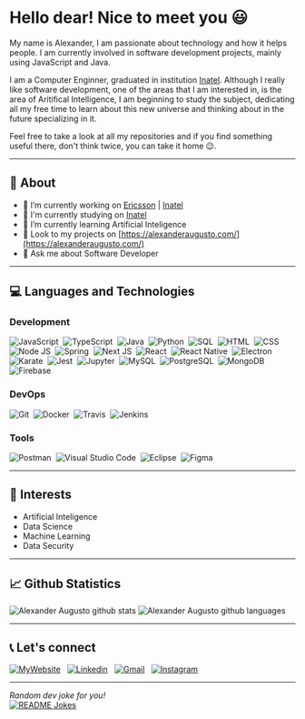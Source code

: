 # Hello dear! Nice to meet you 😃


My name is Alexander, I am passionate about technology and how it helps people. I am currently involved in software development projects, mainly using JavaScript and Java.

I am a Computer Enginner, graduated in institution [Inatel](https://inatel.br/home/). Although I really like software development, one of the areas that I am interested in, is the area of Aritifical Intelligence, I am beginning to study the subject, dedicating all my free time to learn about this new universe and thinking about in the future specializing in it.

Feel free to take a look at all my repositories and if you find something useful there, don't think twice, you can take it home 😉.

---------------------------------------------------------------------------------------------------------------------------------------------------------------------------------

## 📙 About

- 🎤 I’m currently working on  [Ericsson](https://www.ericsson.com/en) | [Inatel](https://inatel.br/icc/)
- 🏢 I'm currently studying on [Inatel](https://inatel.br/home/)
- 🤖 I’m currently learning Artificial Inteligence
- 🚀 Look to my projects on [https://alexanderaugusto.com/](https://alexanderaugusto.com/)
- 💬 Ask me about Software Developer 

---------------------------------------------------------------------------------------------------------------------------------------------------------------------------------

## 💻 Languages and Technologies

### Development
![JavaScript](https://img.shields.io/badge/JavaScript%20-%23F7DF1E.svg?logo=javascript&logoColor=black)&nbsp;
![TypeScript](https://img.shields.io/badge/TypeScript%20-2f74c0.svg?logo=typescript&logoColor=black)&nbsp;
![Java](https://img.shields.io/badge/Java-%23007396.svg?logo=java&logoColor=white)&nbsp;
![Python](https://img.shields.io/badge/Python%20-%2314354C.svg?logo=python&logoColor=white)&nbsp;
![SQL](https://img.shields.io/badge/SQL%20-%23025E8C.svg?logo=amazon-dynamodb&logoColor=white)&nbsp;
![HTML](https://img.shields.io/badge/HTML%20-%23E34F26.svg?logo=html5&logoColor=white)&nbsp;
![CSS](https://img.shields.io/badge/CSS%20-%231572B6.svg?logo=css3&logoColor=white)&nbsp;
![Node JS](https://img.shields.io/badge/Node.js%20-%2343853D.svg?logo=node.js&logoColor=white)&nbsp;
![Spring](https://img.shields.io/badge/Spring%20Boot%20-6aad3d.svg?logo=spring&logoColor=white)&nbsp;
![Next JS](https://img.shields.io/badge/Next%20JS%20-131313.svg?logo=next.js&logoColor=white)&nbsp;
![React](https://img.shields.io/badge/React%20-f7f7f7.svg?logo=react&logoColor=%2361DAFB)&nbsp;
![React Native](https://img.shields.io/badge/React%20Native%20-212121.svg?logo=react&logoColor=%2361DAFB)&nbsp;
![Electron](https://img.shields.io/badge/Electron-2a2d38.svg?logo=react&logoColor=%2361DAFB)&nbsp;
![Karate](https://img.shields.io/badge/Karate-000000.svg?logo=karate&logoColor=white)&nbsp;
![Jest](https://img.shields.io/badge/Jest-bf3b14.svg?logo=jest&logoColor=white)&nbsp;
![Jupyter](https://img.shields.io/badge/Jupyter-F37726.svg?logo=jupyter&logoColor=white)&nbsp;
![MySQL](https://img.shields.io/badge/MySQL-%2300f.svg?logo=mysql&logoColor=white)&nbsp;
![PostgreSQL](https://img.shields.io/badge/postgreSQL-336791.svg?logo=postgresql&logoColor=white)&nbsp;
![MongoDB](https://img.shields.io/badge/MongoDB-%234ea94b.svg?logo=mongodb&logoColor=white)&nbsp;
![Firebase](https://img.shields.io/badge/Firebase-f5830d.svg?logo=firebase&logoColor=white)&nbsp;

### DevOps
![Git](https://img.shields.io/badge/Git%20-%23F05033.svg?logo=git&logoColor=white)&nbsp;
![Docker](https://img.shields.io/badge/Docker-2391e6.svg?logo=docker&logoColor=white)&nbsp;
![Travis](https://img.shields.io/badge/Travis-c73048.svg?logo=travis&logoColor=white)&nbsp;
![Jenkins](https://img.shields.io/badge/Jenkins-314d5e.svg?logo=jenkins&logoColor=white)&nbsp;

### Tools
![Postman](https://img.shields.io/badge/Postman-FF6C37?logo=postman&logoColor=white)&nbsp;
![Visual Studio Code](https://img.shields.io/badge/Visual%20Studio%20Code-0078d7.svg?logo=visual-studio-code&logoColor=white)&nbsp;
![Eclipse](https://img.shields.io/badge/Eclipse-41327C.svg?logo=eclipse&logoColor=white)&nbsp;
![Figma](https://img.shields.io/badge/Figma-ea4c1d.svg?logo=figma&logoColor=white)&nbsp;

---------------------------------------------------------------------------------------------------------------------------------------------------------------------------------

## 🤖 Interests
- Artificial Inteligence
- Data Science
- Machine Learning
- Data Security

---------------------------------------------------------------------------------------------------------------------------------------------------------------------------------

## 📈 Github Statistics
![Alexander Augusto github stats](https://github-readme-stats.vercel.app/api?username=alexanderaugusto&show_icons=true&hide_border=true)
![Alexander Augusto github languages](https://github-readme-stats.vercel.app/api/top-langs/?username=alexanderaugusto&layout=compact&langs_count=6)

---------------------------------------------------------------------------------------------------------------------------------------------------------------------------------

## 📞 Let's connect

<p>
  <a href="https://www.alexanderaugusto.com/" target="_blank"><img alt="MyWebsite" src="https://img.shields.io/badge/My Website%20-006bed.svg?&style=flat&logo=web&logoColor=white"/></a> &nbsp;
  <a href="https://www.linkedin.com/in/alexanderaugusto/" target="_blank"><img alt="Linkedin" src="https://img.shields.io/badge/Linkedin%20-%230077B5.svg?&style=flat&logo=linkedin&logoColor=white"/></a> &nbsp;
	<a href="mailto:alexaasf1010@gmail.com" target="_blank"><img alt="Gmail" src="https://img.shields.io/badge/Gmail-D14836?style=flat&logo=gmail&logoColor=white" /></a> &nbsp;
  <a href="https://instagram.com/alexanderaugustosf" target="_blank"><img alt="Instagram" src="https://img.shields.io/badge/-@alexanderaugustosf-E4405F?style=flat&logo=Instagram&logoColor=white"/></a> &nbsp;
</p>

---------------------------------------------------------------------------------------------------------------------------------------------------------------------------------

<i>Random dev joke for you!</i><br>
<a href="https://readme-jokes.vercel.app"><img align="center" src="https://readme-jokes.vercel.app/api?bgColor=%23073b4c&textColor=%2306d6a0&aColor=%2306d6a0&borderColor=%2306d6a0" alt="README Jokes"></a>
